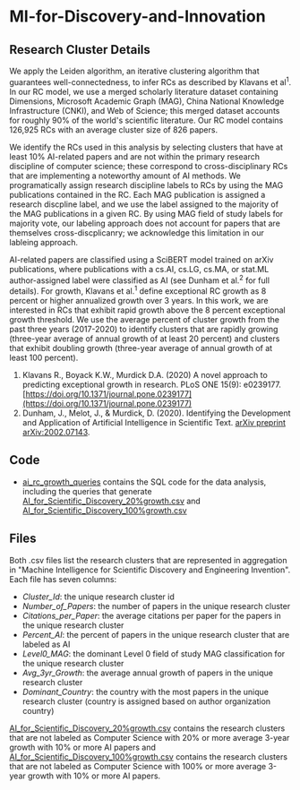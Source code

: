# MI-for-Discovery-and-Innovation

## Research Cluster Details

We apply the Leiden algorithm, an iterative clustering algorithm that guarantees well-connectedness, to infer RCs as described by Klavans et al<sup>1</sup>. In our RC model, we use a merged scholarly literature dataset containing Dimensions, Microsoft Academic Graph (MAG), China National Knowledge Infrastructure (CNKI), and Web of Science; this merged dataset accounts for roughly 90% of the world's scientific literature. Our RC model contains 126,925 RCs with an average cluster size of 826 papers. 

We identify the RCs used in this analysis by selecting clusters that have at least 10% AI-related papers and are not within the primary research discipline of computer science; these correspond to cross-disciplinary RCs that are implementing a noteworthy amount of AI methods. We programatically assign research discipline labels to RCs by using the MAG publications contained in the RC. Each MAG publication is assigned a research discpline label, and we use the label assigned to the majority of the MAG publications in a given RC. By using MAG field of study labels for majority vote, our labeling approach does not account for papers that are themselves cross-discplicanry; we acknowledge this limitation in our lableing approach. 

AI-related papers are classified using a SciBERT model trained on arXiv publications, where publications with a cs.AI, cs.LG, cs.MA, or stat.ML author-assigned label were classified as AI (see Dunham et al.<sup>2</sup> for full details). For growth, Klavans et al.<sup>1</sup> define exceptional RC growth as 8 percent or higher annualized growth over 3 years. In this work, we are interested in RCs that exhibit rapid growth above the 8 percent exceptional growth threshold. We use the average percent of cluster growth from the past three years (2017-2020) to identify clusters that are rapidly growing (three-year average of annual growth of at least 20 percent) and clusters that exhibit doubling growth (three-year average of annual growth of at least 100 percent). 

1. Klavans R., Boyack K.W., Murdick D.A. (2020) A novel approach to predicting exceptional growth in research. PLoS ONE 15(9): e0239177. [https://doi.org/10.1371/journal.pone.0239177](https://doi.org/10.1371/journal.pone.0239177)
2. Dunham, J., Melot, J., & Murdick, D. (2020). Identifying the Development and Application of Artificial Intelligence in Scientific Text. [arXiv preprint arXiv:2002.07143](https://arxiv.org/abs/2002.07143).



## Code
* [ai_rc_growth_queries](https://github.com/georgetown-cset/MI-for-Discovery-and-Innovation/blob/main/ai_rc_growth_queries.sql) contains the SQL code for the data analysis, including the queries that generate [AI_for_Scientific_Discovery_20%growth.csv](https://github.com/georgetown-cset/MI-for-Discovery-and-Innovation/blob/main/AI%20for%20Scientific%20Discovery_20%25growth.csv) and [AI_for_Scientific_Discovery_100%growth.csv](https://github.com/georgetown-cset/MI-for-Discovery-and-Innovation/blob/main/AI%20for%20Scientific%20Discovery_100%25growth.csv)

## Files 
Both .csv files list the research clusters that are represented in aggregation in "Machine Intelligence for Scientific Discovery and Engineering Invention". 
Each file has seven columns:
* <em>Cluster_Id</em>: the unique research cluster id
* <em>Number_of_Papers</em>: the number of papers in the unique research cluster
* <em>Citations_per_Paper</em>: the average citations per paper for the papers in the unique research cluster
* <em>Percent_AI</em>: the percent of papers in the unique research cluster that are labeled as AI
* <em>Level0_MAG</em>: the dominant Level 0 field of study MAG classification for the unique research cluster
* <em>Avg_3yr_Growth</em>: the average annual growth of papers in the unique research cluster
* <em>Dominant_Country</em>: the country with the most papers in the unique research cluster (country is assigned based on author organization country)

[AI_for_Scientific_Discovery_20%growth.csv](https://github.com/georgetown-cset/MI-for-Discovery-and-Innovation/blob/main/AI%20for%20Scientific%20Discovery_20%25growth.csv) contains the research clusters that are not labeled as Computer Science with 20% or more average 3-year growth with 10% or more AI papers and [AI_for_Scientific_Discovery_100%growth.csv](https://github.com/georgetown-cset/MI-for-Discovery-and-Innovation/blob/main/AI%20for%20Scientific%20Discovery_100%25growth.csv) contains the research clusters that are not labeled as Computer Science with 100% or more average 3-year growth with 10% or more AI papers.
